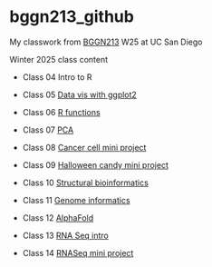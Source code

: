 # bggn213_github
My classwork from [BGGN213](https://bioboot.github.io/bggn213_W25/) W25 at UC San Diego

Winter 2025 class content

- Class 04 Intro to R

- Class 05 [Data vis with ggplot2](class05/class05dataviz.html)

- Class 06 [R functions](https://github.com/iruud/bggn213_github/blob/main/class06/class06_functions.pdf)

- Class 07 [PCA](https://github.com/iruud/bggn213_github/blob/main/class07/class_07.pdf)

- Class 08 [Cancer cell mini project](https://github.com/iruud/bggn213_github/blob/main/class08/class08.pdf)

- Class 09 [Halloween candy mini project](https://github.com/iruud/bggn213_github/blob/main/class09/class09_miniproject.pdf)

- Class 10 [Structural bioinformatics](https://github.com/iruud/bggn213_github/blob/main/class10/class10.pdf)

- Class 11 [Genome informatics](https://github.com/iruud/bggn213_github/blob/main/class11/class11_hw.pdf)

- Class 12 [AlphaFold](https://github.com/iruud/bggn213_github/blob/main/class12/class12.pdf)

- Class 13 [RNA Seq intro](https://github.com/iruud/bggn213_github/blob/main/class13/class13.pdf)

- Class 14 [RNASeq mini project](https://github.com/iruud/bggn213_github/blob/main/class14/class14.pdf)
